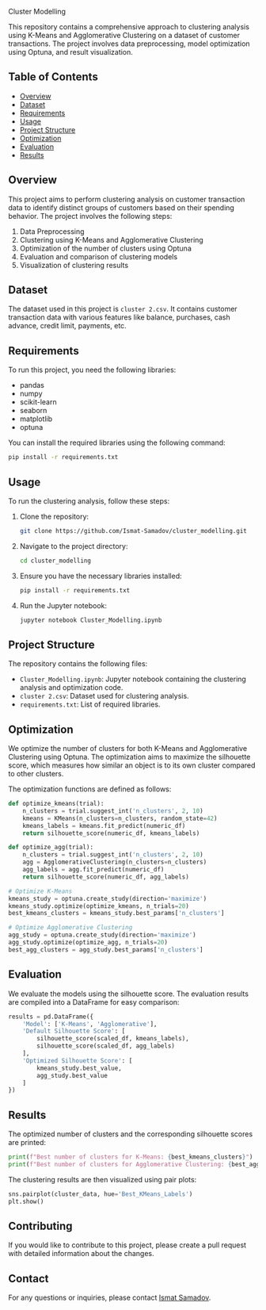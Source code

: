 Cluster Modelling

This repository contains a comprehensive approach to clustering analysis using K-Means and Agglomerative Clustering on a dataset of customer transactions. The project involves data preprocessing, model optimization using Optuna, and result visualization.

## Table of Contents

- [Overview](#overview)
- [Dataset](#dataset)
- [Requirements](#requirements)
- [Usage](#usage)
- [Project Structure](#project-structure)
- [Optimization](#optimization)
- [Evaluation](#evaluation)
- [Results](#results)

## Overview

This project aims to perform clustering analysis on customer transaction data to identify distinct groups of customers based on their spending behavior. The project involves the following steps:
1. Data Preprocessing
2. Clustering using K-Means and Agglomerative Clustering
3. Optimization of the number of clusters using Optuna
4. Evaluation and comparison of clustering models
5. Visualization of clustering results

## Dataset

The dataset used in this project is `cluster 2.csv`. It contains customer transaction data with various features like balance, purchases, cash advance, credit limit, payments, etc.

## Requirements

To run this project, you need the following libraries:

- pandas
- numpy
- scikit-learn
- seaborn
- matplotlib
- optuna

You can install the required libraries using the following command:

```bash
pip install -r requirements.txt
```

## Usage

To run the clustering analysis, follow these steps:

1. Clone the repository:
    ```bash
    git clone https://github.com/Ismat-Samadov/cluster_modelling.git
    ```
2. Navigate to the project directory:
    ```bash
    cd cluster_modelling
    ```
3. Ensure you have the necessary libraries installed:
    ```bash
    pip install -r requirements.txt
    ```
4. Run the Jupyter notebook:
    ```bash
    jupyter notebook Cluster_Modelling.ipynb
    ```

## Project Structure

The repository contains the following files:

- `Cluster_Modelling.ipynb`: Jupyter notebook containing the clustering analysis and optimization code.
- `cluster 2.csv`: Dataset used for clustering analysis.
- `requirements.txt`: List of required libraries.

## Optimization

We optimize the number of clusters for both K-Means and Agglomerative Clustering using Optuna. The optimization aims to maximize the silhouette score, which measures how similar an object is to its own cluster compared to other clusters.

The optimization functions are defined as follows:

```python
def optimize_kmeans(trial):
    n_clusters = trial.suggest_int('n_clusters', 2, 10)
    kmeans = KMeans(n_clusters=n_clusters, random_state=42)
    kmeans_labels = kmeans.fit_predict(numeric_df)
    return silhouette_score(numeric_df, kmeans_labels)

def optimize_agg(trial):
    n_clusters = trial.suggest_int('n_clusters', 2, 10)
    agg = AgglomerativeClustering(n_clusters=n_clusters)
    agg_labels = agg.fit_predict(numeric_df)
    return silhouette_score(numeric_df, agg_labels)

# Optimize K-Means
kmeans_study = optuna.create_study(direction='maximize')
kmeans_study.optimize(optimize_kmeans, n_trials=20)
best_kmeans_clusters = kmeans_study.best_params['n_clusters']

# Optimize Agglomerative Clustering
agg_study = optuna.create_study(direction='maximize')
agg_study.optimize(optimize_agg, n_trials=20)
best_agg_clusters = agg_study.best_params['n_clusters']
```

## Evaluation

We evaluate the models using the silhouette score. The evaluation results are compiled into a DataFrame for easy comparison:

```python
results = pd.DataFrame({
    'Model': ['K-Means', 'Agglomerative'],
    'Default Silhouette Score': [
        silhouette_score(scaled_df, kmeans_labels),
        silhouette_score(scaled_df, agg_labels)
    ],
    'Optimized Silhouette Score': [
        kmeans_study.best_value,
        agg_study.best_value
    ]
})
```

## Results

The optimized number of clusters and the corresponding silhouette scores are printed:

```python
print(f"Best number of clusters for K-Means: {best_kmeans_clusters}")
print(f"Best number of clusters for Agglomerative Clustering: {best_agg_clusters}")
```

The clustering results are then visualized using pair plots:

```python
sns.pairplot(cluster_data, hue='Best_KMeans_Labels')
plt.show()
```

## Contributing

If you would like to contribute to this project, please create a pull request with detailed information about the changes.

## Contact

For any questions or inquiries, please contact [Ismat Samadov](https://github.com/Ismat-Samadov).
